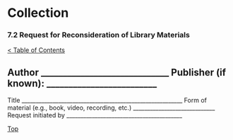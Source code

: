 [0]: ../README.md
[7.2]: request-for-reconsideration-of-library-materials.md

# Collection
### 7.2 Request for Reconsideration of Library Materials
[< Table of Contents][0]

Author _____________________________	Publisher (if known): _________________________
---
Title _________________________________________________________
Form of material (e.g., book, video, recording, etc.) _____________________________
Request initiated by _________________________________________


[Top][7.2]

